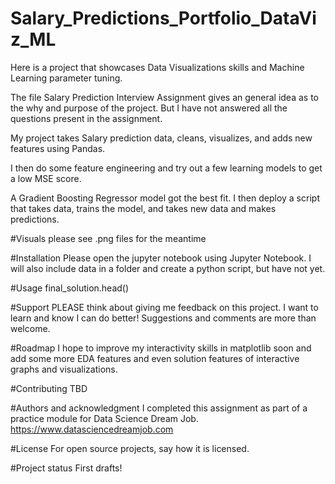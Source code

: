 # Salary_Predictions_Portfolio_DataViz_ML
Here is a project that showcases Data Visualizations skills and Machine Learning parameter tuning.

The file Salary Prediction Interview Assignment gives an general idea as to the why and purpose of the project. But I have not answered all the questions present in the assignment.

My project takes Salary prediction data, cleans, visualizes, and adds new features using Pandas.

I then do some feature engineering and try out a few learning models to get a low MSE score.

A Gradient Boosting Regressor model got the best fit. I then deploy a script that takes data, trains the model, and takes new data and makes predictions.



#Visuals
please see .png files for the meantime

#Installation
Please open the jupyter notebook using Jupyter Notebook. I will also include data in a folder and create a python script, but have not yet.

#Usage
final_solution.head()

#Support
PLEASE think about giving me feedback on this project. I want to learn and know I can do better! Suggestions and comments are more than welcome.

#Roadmap
I hope to improve my interactivity skills in matplotlib soon and add some more EDA features and even solution features of interactive graphs and visualizations.

#Contributing
TBD

#Authors and acknowledgment
I completed this assignment as part of a practice module for Data Science Dream Job. https://www.datasciencedreamjob.com

#License
For open source projects, say how it is licensed.

#Project status
First drafts!
